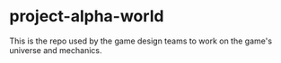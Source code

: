 # project-alpha-world
This is the repo used by the game design teams to work on the game's universe and mechanics.
